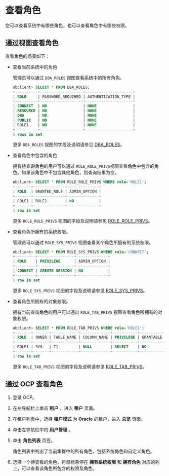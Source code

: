 # 查看角色

您可以查看系统中有哪些角色，也可以查看角色中有哪些权限。

## 通过视图查看角色

查看角色的场景如下：

* 查看当前系统中的角色

  管理员可以通过 `DBA_ROLES` 视图查看系统中的所有角色。

  ```sql
  obclient> SELECT * FROM DBA_ROLES;
  +----------+-------------------+---------------------+
  | ROLE     | PASSWORD_REQUIRED | AUTHENTICATION_TYPE |
  +----------+-------------------+---------------------+
  | CONNECT  | NO                | NONE                |
  | RESOURCE | NO                | NONE                |
  | DBA      | NO                | NONE                |
  | PUBLIC   | NO                | NONE                |
  | ROLE1    | NO                | NONE                |
  +----------+-------------------+---------------------+
  5 rows in set
  ```

  更多 `DBA_ROLES` 视图的字段及说明请参见 [DBA_ROLES](../../../../../13.system-reference/2.reference-oracle-mode/1.system-view-5/2.dictionary-view-6/91.DBA_ROLES-1.md)。
  
* 查看角色中包含的角色

  拥有待查询角色的用户可以通过 `ROLE_ROLE_PRIVS`视图查看角色中包含的角色。如果该角色中不包含其他角色，则查询结果为空。

  ```sql
  obclient> SELECT * FROM ROLE_ROLE_PRIVS WHERE role='ROLE1';
  +-------+--------------+--------------+
  | ROLE  | GRANTED_ROLE | ADMIN_OPTION |
  +-------+--------------+--------------+
  | ROLE1 | ROLE2        | NO           |
  +-------+--------------+--------------+
  1 row in set
  ```

  更多 `ROLE_ROLE_PRIVS` 视图的字段及说明请参见 [ROLE_ROLE_PRIVS](../../../../../13.system-reference/2.reference-oracle-mode/1.system-view-5/2.dictionary-view-6/199.ROLE_ROLE_PRIVS-1.md)。
  
* 查看角色所拥有的系统权限。

  管理员可以通过 `ROLE_SYS_PRIVS` 视图查看某个角色所拥有的系统权限。

  ```sql
  obclient> SELECT * FROM ROLE_SYS_PRIVS WHERE role='CONNECT';
  +---------+----------------+--------------+
  | ROLE    | PRIVILEGE      | ADMIN_OPTION |
  +---------+----------------+--------------+
  | CONNECT | CREATE SESSION | NO           |
  +---------+----------------+--------------+
  1 row in set
  ```

  更多 `ROLE_SYS_PRIVS` 视图的字段及说明请参见 [ROLE_SYS_PRIVS](../../../../../13.system-reference/2.reference-oracle-mode/1.system-view-5/2.dictionary-view-6/198.ROLE_SYS_PRIVS-1.md)。
  
* 查看角色所拥有的对象权限。

  拥有当前查询角色的用户可以通过 `ROLE_TAB_PRIVS` 视图查看角色所拥有的对象权限。

  ```sql
  obclient> SELECT * FROM ROLE_TAB_PRIVS WHERE role='ROLE1';
  +-------+-------+------------+-------------+-----------+-----------+
  | ROLE  | OWNER | TABLE_NAME | COLUMN_NAME | PRIVILEGE | GRANTABLE |
  +-------+-------+------------+-------------+-----------+-----------+
  | ROLE1 | SYS   | T1         | NULL        | SELECT    | NO        |
  +-------+-------+------------+-------------+-----------+-----------+
  1 row in set
  ```

  更多 `ROLE_TAB_PRIVS` 视图的字段及说明请参见 [ROLE_TAB_PRIVS](../../../../../13.system-reference/2.reference-oracle-mode/1.system-view-5/2.dictionary-view-6/197.ROLE_TAB_PRIVS-1.md)。
  
## 通过 OCP 查看角色

1. 登录 OCP。

2. 在左导航栏上单击 **租户** ，进入 **租户** 页面。

3. 在租户列表中，选择 **租户模式** 为 **Oracle** 的租户，进入 **总览** 页面。

4. 单击左导航栏中的 **用户管理** 。

5. 单击 **角色列表** 页签。

   角色列表中列出了当前集群中的所有角色，包括系统角色和自定义角色。

6. 选择一个待查看的角色，将鼠标悬停在 **拥有系统权限** 和 **拥有角色** 对应的列上，可以查看该角色所包含的权限及角色。
